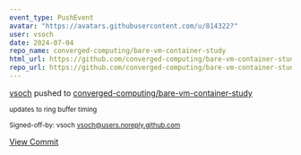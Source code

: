 ```yaml
---
event_type: PushEvent
avatar: "https://avatars.githubusercontent.com/u/814322?"
user: vsoch
date: 2024-07-04
repo_name: converged-computing/bare-vm-container-study
html_url: https://github.com/converged-computing/bare-vm-container-study/commit/15b4da29c46c72266c2d3d741a135090d98064d4
repo_url: https://github.com/converged-computing/bare-vm-container-study
---
```


<a href='https://github.com/vsoch' target='_blank'>vsoch</a> pushed to <a href='https://github.com/converged-computing/bare-vm-container-study' target='_blank'>converged-computing/bare-vm-container-study</a>

<small>updates to ring buffer timing

Signed-off-by: vsoch <vsoch@users.noreply.github.com></small>

<a href='https://github.com/converged-computing/bare-vm-container-study/commit/15b4da29c46c72266c2d3d741a135090d98064d4' target='_blank'>View Commit</a>